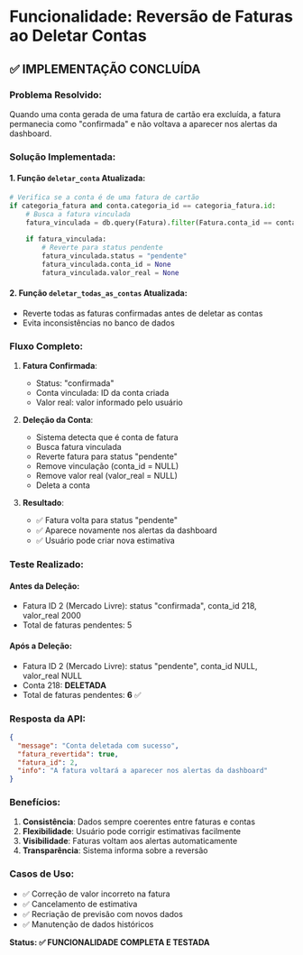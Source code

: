 # Funcionalidade: Reversão de Faturas ao Deletar Contas

## ✅ IMPLEMENTAÇÃO CONCLUÍDA

### **Problema Resolvido:**
Quando uma conta gerada de uma fatura de cartão era excluída, a fatura permanecia como "confirmada" e não voltava a aparecer nos alertas da dashboard.

### **Solução Implementada:**

#### **1. Função `deletar_conta` Atualizada:**
```python
# Verifica se a conta é de uma fatura de cartão
if categoria_fatura and conta.categoria_id == categoria_fatura.id:
    # Busca a fatura vinculada
    fatura_vinculada = db.query(Fatura).filter(Fatura.conta_id == conta_id).first()
    
    if fatura_vinculada:
        # Reverte para status pendente
        fatura_vinculada.status = "pendente"
        fatura_vinculada.conta_id = None
        fatura_vinculada.valor_real = None
```

#### **2. Função `deletar_todas_as_contas` Atualizada:**
- Reverte todas as faturas confirmadas antes de deletar as contas
- Evita inconsistências no banco de dados

### **Fluxo Completo:**

1. **Fatura Confirmada**: 
   - Status: "confirmada"
   - Conta vinculada: ID da conta criada
   - Valor real: valor informado pelo usuário

2. **Deleção da Conta**:
   - Sistema detecta que é conta de fatura
   - Busca fatura vinculada
   - Reverte fatura para status "pendente"
   - Remove vinculação (conta_id = NULL)
   - Remove valor real (valor_real = NULL)
   - Deleta a conta

3. **Resultado**:
   - ✅ Fatura volta para status "pendente"
   - ✅ Aparece novamente nos alertas da dashboard
   - ✅ Usuário pode criar nova estimativa

### **Teste Realizado:**

#### **Antes da Deleção:**
- Fatura ID 2 (Mercado Livre): status "confirmada", conta_id 218, valor_real 2000
- Total de faturas pendentes: 5

#### **Após a Deleção:**
- Fatura ID 2 (Mercado Livre): status "pendente", conta_id NULL, valor_real NULL
- Conta 218: **DELETADA**
- Total de faturas pendentes: **6** ✅

### **Resposta da API:**
```json
{
  "message": "Conta deletada com sucesso",
  "fatura_revertida": true,
  "fatura_id": 2,
  "info": "A fatura voltará a aparecer nos alertas da dashboard"
}
```

### **Benefícios:**

1. **Consistência**: Dados sempre coerentes entre faturas e contas
2. **Flexibilidade**: Usuário pode corrigir estimativas facilmente
3. **Visibilidade**: Faturas voltam aos alertas automaticamente
4. **Transparência**: Sistema informa sobre a reversão

### **Casos de Uso:**

- ✅ Correção de valor incorreto na fatura
- ✅ Cancelamento de estimativa
- ✅ Recriação de previsão com novos dados
- ✅ Manutenção de dados históricos

**Status: ✅ FUNCIONALIDADE COMPLETA E TESTADA**